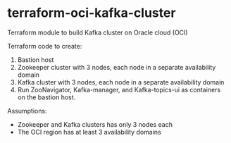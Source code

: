# terraform-oci-kafka-cluster
Terraform module to build Kafka cluster on Oracle cloud (OCI)

Terraform code to create:
1.	Bastion host 
2.	Zookeeper cluster with 3 nodes, each node in a separate availability domain
3.	Kafka cluster with 3 nodes, each node in a separate availability domain
4.	Run ZooNavigator, Kafka-manager, and Kafka-topics-ui as containers on the bastion host.

Assumptions:
-	Zookeeper and Kafka clusters has only 3 nodes each
-	The OCI region has at least 3 availability domains
